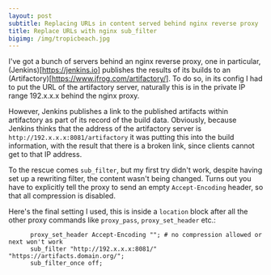 ```yaml
---
layout: post
subtitle: Replacing URLs in content served behind nginx reverse proxy
title: Replace URLs with nginx sub_filter
bigimg: /img/tropicbeach.jpg
---
```


I've got a bunch of servers behind an nginx reverse proxy, one in particular, 
(Jenkins)[https://jenkins.io] publishes the results of its builds to an 
(Artifactory)[https://www.jfrog.com/artifactory/]. To do so, in its config
I had to put the URL of the artifactory server, naturally this is in the 
private IP range 192.x.x.x behind the nginx proxy.

However, Jenkins publishes a link to the published artifacts within artifactory as part of its
record of the build data. Obviously, because Jenkins thinks that the address of 
the artifactory server is `http://192.x.x.x:8081/artifactory` it was putting this
into the build information, with the result that there is a broken link, since clients
cannot get to that IP address.

To the rescue comes `sub_filter`, but my first try didn't work, despite having set up
a rewriting filter, the content wasn't being changed. Turns out you have to explicitly 
tell the proxy to send an empty `Accept-Encoding` header, so that all compression is 
disabled.

Here's the final setting I used, this is inside a `location` block after all the other 
proxy commands like `proxy_pass`, `proxy_set_header` etc.:

```
      proxy_set_header Accept-Encoding ""; # no compression allowed or next won't work
      sub_filter "http://192.x.x.x:8081/" "https://artifacts.domain.org/";
      sub_filter_once off;

```
